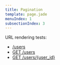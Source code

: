 ```yaml
---
title: Pagination
template: page.jade
menuIndex: 1
subsectionIndex: 3
---
```


URL rendering tests:

 - [/users](api://core/users)
 - [GET /users](api://core/get/users)
 - [GET /users/{user_id}](api://core/get/users/{user_id})
 